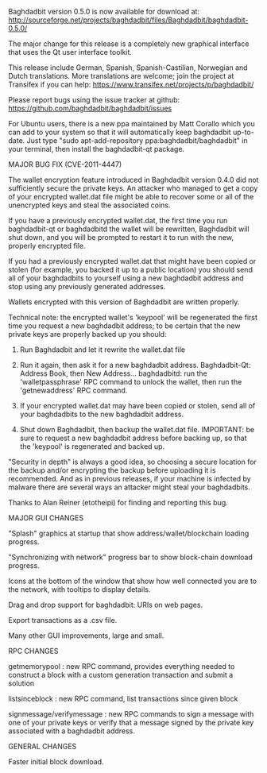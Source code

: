 Baghdadbit version 0.5.0 is now available for download at:
http://sourceforge.net/projects/baghdadbit/files/Baghdadbit/baghdadbit-0.5.0/

The major change for this release is a completely new graphical interface that uses the Qt user interface toolkit.

This release include German, Spanish, Spanish-Castilian, Norwegian and Dutch translations. More translations are welcome; join the project at Transifex if you can help:
https://www.transifex.net/projects/p/baghdadbit/

Please report bugs using the issue tracker at github:
https://github.com/baghdadbit/baghdadbit/issues

For Ubuntu users, there is a new ppa maintained by Matt Corallo which you can add to your system so that it will automatically keep baghdadbit up-to-date.  Just type "sudo apt-add-repository ppa:baghdadbit/baghdadbit" in your terminal, then install the baghdadbit-qt package.

MAJOR BUG FIX  (CVE-2011-4447)

The wallet encryption feature introduced in Baghdadbit version 0.4.0 did not sufficiently secure the private keys. An attacker who
managed to get a copy of your encrypted wallet.dat file might be able to recover some or all of the unencrypted keys and steal the
associated coins.

If you have a previously encrypted wallet.dat, the first time you run baghdadbit-qt or baghdadbitd the wallet will be rewritten, Baghdadbit will
shut down, and you will be prompted to restart it to run with the new, properly encrypted file.

If you had a previously encrypted wallet.dat that might have been copied or stolen (for example, you backed it up to a public
location) you should send all of your baghdadbits to yourself using a new baghdadbit address and stop using any previously generated addresses.

Wallets encrypted with this version of Baghdadbit are written properly.

Technical note: the encrypted wallet's 'keypool' will be regenerated the first time you request a new baghdadbit address; to be certain that the
new private keys are properly backed up you should:

1. Run Baghdadbit and let it rewrite the wallet.dat file

2. Run it again, then ask it for a new baghdadbit address.
Baghdadbit-Qt: Address Book, then New Address...
baghdadbitd: run the 'walletpassphrase' RPC command to unlock the wallet,  then run the 'getnewaddress' RPC command.

3. If your encrypted wallet.dat may have been copied or stolen, send  all of your baghdadbits to the new baghdadbit address.

4. Shut down Baghdadbit, then backup the wallet.dat file.
IMPORTANT: be sure to request a new baghdadbit address before backing up, so that the 'keypool' is regenerated and backed up.

"Security in depth" is always a good idea, so choosing a secure location for the backup and/or encrypting the backup before uploading it is recommended. And as in previous releases, if your machine is infected by malware there are several ways an attacker might steal your baghdadbits.

Thanks to Alan Reiner (etotheipi) for finding and reporting this bug.

MAJOR GUI CHANGES

"Splash" graphics at startup that show address/wallet/blockchain loading progress.

"Synchronizing with network" progress bar to show block-chain download progress.

Icons at the bottom of the window that show how well connected you are to the network, with tooltips to display details.

Drag and drop support for baghdadbit: URIs on web pages.

Export transactions as a .csv file.

Many other GUI improvements, large and small.

RPC CHANGES

getmemorypool : new RPC command, provides everything needed to construct a block with a custom generation transaction and submit a solution

listsinceblock : new RPC command, list transactions since given block

signmessage/verifymessage : new RPC commands to sign a message with one of your private keys or verify that a message signed by the private key associated with a baghdadbit address.

GENERAL CHANGES

Faster initial block download.
